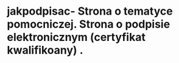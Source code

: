 # jakpodpisac- Strona o tematyce pomocniczej. Strona o podpisie elektronicznym (certyfikat kwalifikoany) . 
